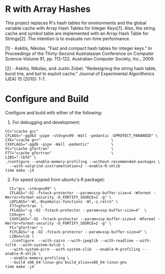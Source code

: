 # R with Array Hashes

This project replaces R's hash tables for environments and the global
variable cache with Array Hash Tables for Integer Keys[1]. Also, the string cache and symbol table are implemented with an Array Hash Table for Strings[2]. The intention is to evaluate
run-time performance.

[1] - Askitis, Nikolas. "Fast and compact hash tables for integer keys." In Proceedings of the Thirty-Second Australasian Conference on Computer Science-Volume 91, pp. 113-122. Australian Computer Society, Inc., 2009.

[2] - Askitis, Nikolas, and Justin Zobel. "Redesigning the string hash table, burst trie, and bst to exploit cache." Journal of Experimental Algorithmics (JEA) 15 (2010): 1-7.

# Configure and Build

Configure and build with either of the following:

1. For debugging and development:

  ```
  CC="ccache gcc"
  CFLAGS="-ggdb3 -pipe -std=gnu99 -Wall -pedantic -DPROTECT_PARANOID" \
  CXX="ccache g++"                                \
  CXXFLAGS="-ggdb -pipe -Wall -pedantic"          \
  FC="ccache gfortran"                            \
  F77="ccache gfortran"                           \
  LIBS="-lbfd" \
  ./configure --enable-memory-profiling --without-recommended-packages \
    --with-valgrind-instrumentation=2 --enable-R-shlib
  time make -j4
  ```

2. For speed (copied from ubuntu's R package):
  ```
    CC="gcc -std=gnu99" \
    CFLAGS="-O2 -fstack-protector --param=ssp-buffer-size=4 -Wformat -Werror=format-security -D_FORTIFY_SOURCE=2 -g" \
    LDFLAGS="-Wl,-Bsymbolic-functions -Wl,-z,relro" \
    F77=gfortran  \
    FFLAGS="-g -O2 -fstack-protector --param=ssp-buffer-size=4"  \
    CXX=g++  \
    CXXFLAGS="-O2 -fstack-protector --param=ssp-buffer-size=4 -Wformat -Werror=format-security -D_FORTIFY_SOURCE=2 -g" \
    FC="gfortran" \
    FCFLAGS="-g -O2 -fstack-protector --param=ssp-buffer-size=4" \
    LIBnn=lib \
    ./configure  --with-cairo --with-jpeglib --with-readline --with-tcltk --with-system-bzlib \
    --with-system-pcre --with-system-zlib  --enable-R-profiling --enable-R-shlib \
    --enable-memory-profiling \
    --build x86_64-linux-gnu build_alias=x86_64-linux-gnu
  time make -j4
  ```
